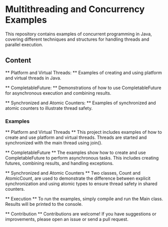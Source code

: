 # Multithreading and Concurrency Examples

This repository contains examples of concurrent programming in Java, covering different techniques and structures for handling threads and parallel execution.

## Content

** Platform and Virtual Threads: ** Examples of creating and using platform and virtual threads in Java.

** CompletableFuture: ** Demonstrations of how to use CompletableFuture for asynchronous execution and combining results.

** Synchronized and Atomic Counters: ** Examples of synchronized and atomic counters to illustrate thread safety.

### Examples
** Platform and Virtual Threads **
This project includes examples of how to create and use platform and virtual threads. Threads are started and synchronized with the main thread using join().

** CompletableFuture **
The examples show how to create and use CompletableFuture to perform asynchronous tasks. This includes creating futures, combining results, and handling exceptions.

** Synchronized and Atomic Counters **
Two classes, Count and AtomicCount, are used to demonstrate the difference between explicit synchronization and using atomic types to ensure thread safety in shared counters.

** Execution **
To run the examples, simply compile and run the Main class. Results will be printed to the console.

** Contribution **
Contributions are welcome! If you have suggestions or improvements, please open an issue or send a pull request.

